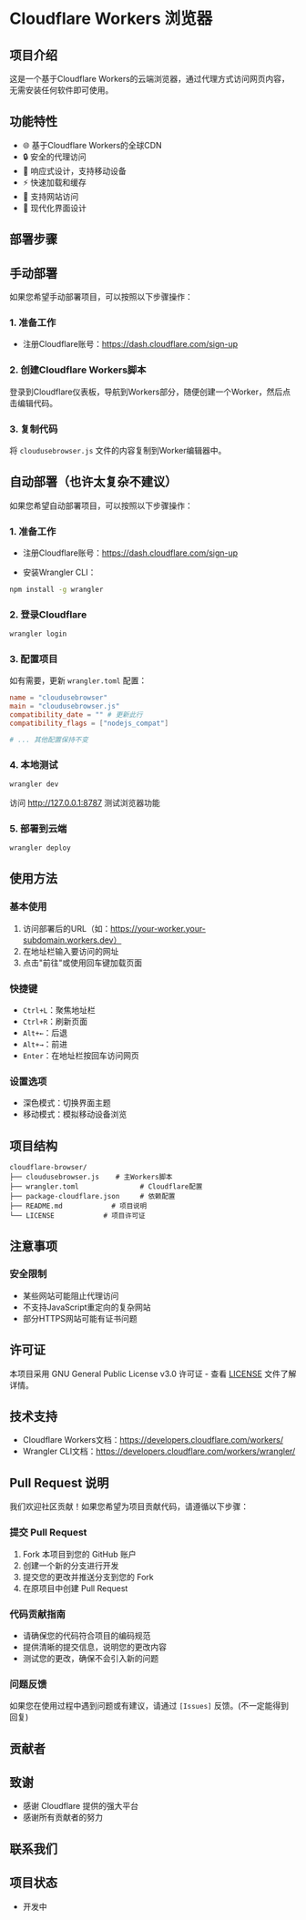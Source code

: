# Cloudflare Workers 浏览器

## 项目介绍

这是一个基于Cloudflare Workers的云端浏览器，通过代理方式访问网页内容，无需安装任何软件即可使用。

## 功能特性

- 🌐 基于Cloudflare Workers的全球CDN
- 🔒 安全的代理访问
- 📱 响应式设计，支持移动设备
- ⚡ 快速加载和缓存
- 🎯 支持网站访问
- 🎨 现代化界面设计

## 部署步骤

## 手动部署

如果您希望手动部署项目，可以按照以下步骤操作：

### 1. 准备工作

- 注册Cloudflare账号：<https://dash.cloudflare.com/sign-up>

### 2. 创建Cloudflare Workers脚本

登录到Cloudflare仪表板，导航到Workers部分，随便创建一个Worker，然后点击编辑代码。

### 3. 复制代码

将 `cloudusebrowser.js` 文件的内容复制到Worker编辑器中。

## 自动部署（也许太复杂不建议）

如果您希望自动部署项目，可以按照以下步骤操作：

### 1. 准备工作

- 注册Cloudflare账号：<https://dash.cloudflare.com/sign-up>

- 安装Wrangler CLI：

```bash
npm install -g wrangler
```

### 2. 登录Cloudflare

```bash
wrangler login
```

### 3. 配置项目

如有需要，更新 `wrangler.toml` 配置：

```toml
name = "cloudusebrowser"
main = "cloudusebrowser.js"  
compatibility_date = "" # 更新此行
compatibility_flags = ["nodejs_compat"]

# ... 其他配置保持不变
```

### 4. 本地测试

```bash
wrangler dev
```

访问 <http://127.0.0.1:8787> 测试浏览器功能

### 5. 部署到云端

```bash
wrangler deploy
```

## 使用方法

### 基本使用

1. 访问部署后的URL（如：<https://your-worker.your-subdomain.workers.dev）>
2. 在地址栏输入要访问的网址
3. 点击"前往"或使用回车键加载页面

### 快捷键

- `Ctrl+L`：聚焦地址栏
- `Ctrl+R`：刷新页面
- `Alt+←`：后退
- `Alt+→`：前进
- `Enter`：在地址栏按回车访问网页

### 设置选项

- 深色模式：切换界面主题
- 移动模式：模拟移动设备浏览

## 项目结构

```text
cloudflare-browser/
├── cloudusebrowser.js    # 主Workers脚本
├── wrangler.toml               # Cloudflare配置
├── package-cloudflare.json     # 依赖配置
├── README.md            # 项目说明
└── LICENSE            # 项目许可证
```

## 注意事项

### 安全限制

- 某些网站可能阻止代理访问
- 不支持JavaScript重定向的复杂网站
- 部分HTTPS网站可能有证书问题

## 许可证

本项目采用 GNU General Public License v3.0 许可证 - 查看 [LICENSE](LICENSE) 文件了解详情。

## 技术支持

- Cloudflare Workers文档：<https://developers.cloudflare.com/workers/>
- Wrangler CLI文档：<https://developers.cloudflare.com/workers/wrangler/>

## Pull Request 说明

我们欢迎社区贡献！如果您希望为项目贡献代码，请遵循以下步骤：

### 提交 Pull Request

1. Fork 本项目到您的 GitHub 账户
2. 创建一个新的分支进行开发
3. 提交您的更改并推送分支到您的 Fork
4. 在原项目中创建 Pull Request

### 代码贡献指南

- 请确保您的代码符合项目的编码规范
- 提供清晰的提交信息，说明您的更改内容
- 测试您的更改，确保不会引入新的问题

### 问题反馈

如果您在使用过程中遇到问题或有建议，请通过 `[Issues]` 反馈。(不一定能得到回复)

## 贡献者

## 致谢

- 感谢 Cloudflare 提供的强大平台
- 感谢所有贡献者的努力

## 联系我们

## 项目状态

- 开发中
